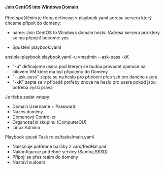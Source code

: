 #### Join CentOS into Windows Domain ####

Před spušťěním je třeba definovat v playbook.yaml adresu serveru který chceme připoit do domény:

- name: Join CentOS to Windows domain
  hosts: !Adresa serveru pro ktery se ma připojit!
  become: yes  


- Spuštění playbook.yaml

ansible-playbook playbook.yaml -u vmadmin --ask-pass -kK

- "-u" definujeme usera pod kterym se budou provadet operace na cilovem VM ktere ma byt připojeno do Domeny
- "--ask-pass" zepta se na heslo pro připoení přes ssh pro daneho usera
- "-kK" zepta se v případě potřeby znova na heslo pro usera pokud jsou potřeba vyšší práva

Je třeba zadat vstupy:

- Domain Username + Password
- Název domény
- Domenový Controller
- Organozační skupinu (ComputerOU)
- Linux Admina


Playbook spustí Task roles/tasks/main.yaml

- Naistaluje potřebné balíčky z vars/RedHat.yml
- Nakonfiguruje potřebné servicy (Samba,SSSD)
- Přípojí se přes realm do domény
- Nastaví sudoers




